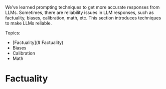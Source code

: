 We’ve learned prompting techniques to get more accurate responses from LLMs. Sometimes, there are reliability issues in LLM responses, such as factuality, biases, calibration, math, etc. This section introduces techniques to make LLMs reliable.

Topics:
- [Factuality](# Factuality)
- Biases
- Calibration
- Math

# Factuality
